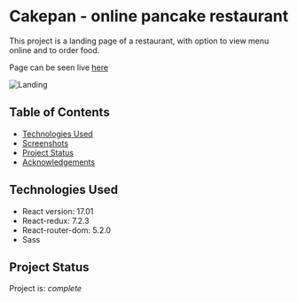 # Cakepan - online pancake restaurant
 

 This project is a landing page of a restaurant, with option to view menu online and to order food. 

 Page can be seen live [here](pancakes-309615.web.app)

![Landing](https://user-images.githubusercontent.com/51713265/118542911-e9f13600-b753-11eb-8a5c-7d7b415a1621.jpg)

## Table of Contents

- [Technologies Used](#technologies-used)
- [Screenshots](#screenshots)
- [Project Status](#project-status)
- [Acknowledgements](#acknowledgements)



## Technologies Used

* React version: 17.01
* React-redux: 7.2.3
* React-router-dom: 5.2.0
* Sass 

## Project Status

Project is: _complete_ 



